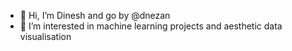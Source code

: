 - 👋 Hi, I’m Dinesh and go by @dnezan
- 👀 I’m interested in machine learning projects and aesthetic data visualisation

<!---
dnezan/dnezan is a ✨ special ✨ repository because its `README.md` (this file) appears on your GitHub profile.
You can click the Preview link to take a look at your changes.
--->
